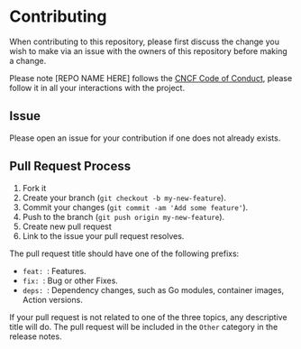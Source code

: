 # Contributing

When contributing to this repository, please first discuss the change you wish to make via an issue with the owners of this repository before making a change. 

Please note [REPO NAME HERE] follows the [CNCF Code of Conduct](https://github.com/cncf/foundation/blob/main/code-of-conduct.md), please follow it in all your interactions with the project.

## Issue

Please open an issue for your contribution if one does not already exists.

## Pull Request Process

1. Fork it
2. Create your branch (`git checkout -b my-new-feature`).
3. Commit your changes (`git commit -am 'Add some feature'`).
4. Push to the branch (`git push origin my-new-feature`).
5. Create new pull request
6. Link to the issue your pull request resolves.

The pull request title should have one of the following prefixs:
- `feat: `: Features.
- `fix: `: Bug or other Fixes.
- `deps: `: Dependency changes, such as Go modules, container images, Action versions.

If your pull request is not related to one of the three topics, any descriptive title will do. The pull request will
be included in the `Other` category in the release notes.
